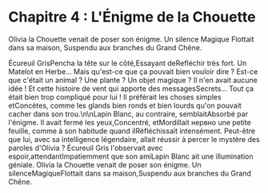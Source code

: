 # Chapitre 4 : L'Énigme de la Chouette

Olivia la Chouette venait de poser son énigme.  Un silence Magique Flottait dans sa maison, Suspendu aux branches du Grand Chêne.

Écureuil GrisPencha la tête sur le côté,Essayant deRefléchir très fort.  Un Matelot en Herbe...  Mais qu'est-ce que ça pouvait bien vouloir dire ?  Est-ce que c'était un animal ?  Une plante ?  Un objet magique ?  Il n'en avait aucune idée !  Et cette histoire de vent qui apporte des messagesSecrets...  Tout ça était bien trop compliqué pour lui !  Il préférait les choses simples etConcètes, comme les glands bien ronds et bien lourds qu'on pouvait cacher dans son trou.\n\nLapin Blanc, au contraire, semblaitAbsorbé par l'énigme.  Il avait fermé les yeux,Concentré, etMordillait нервно une petite feuille, comme à son habitude quand ilRéfléchissait intensément.  Peut-être que lui, avec sa intelligence légendaire, allait réussir à percer le mystère des paroles d'Olivia ?  Écureuil Gris l'observait avec espoir,attendantImpatiemment que son amiLapin Blanc ait une illumination géniale.
Olivia la Chouette venait de poser son énigme.  Un silenceMagiqueFlottait dans sa maison,Suspendu aux branches du Grand Chêne.